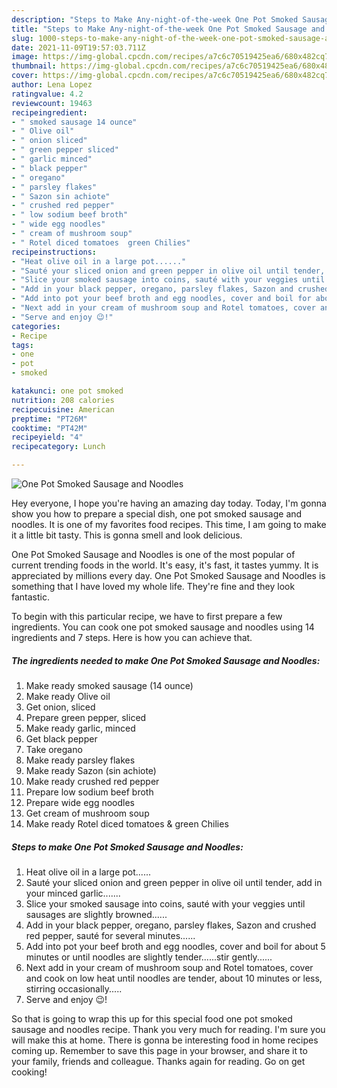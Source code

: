 ```yaml
---
description: "Steps to Make Any-night-of-the-week One Pot Smoked Sausage and Noodles"
title: "Steps to Make Any-night-of-the-week One Pot Smoked Sausage and Noodles"
slug: 1000-steps-to-make-any-night-of-the-week-one-pot-smoked-sausage-and-noodles
date: 2021-11-09T19:57:03.711Z
image: https://img-global.cpcdn.com/recipes/a7c6c70519425ea6/680x482cq70/one-pot-smoked-sausage-and-noodles-recipe-main-photo.jpg
thumbnail: https://img-global.cpcdn.com/recipes/a7c6c70519425ea6/680x482cq70/one-pot-smoked-sausage-and-noodles-recipe-main-photo.jpg
cover: https://img-global.cpcdn.com/recipes/a7c6c70519425ea6/680x482cq70/one-pot-smoked-sausage-and-noodles-recipe-main-photo.jpg
author: Lena Lopez
ratingvalue: 4.2
reviewcount: 19463
recipeingredient:
- " smoked sausage 14 ounce"
- " Olive oil"
- " onion sliced"
- " green pepper sliced"
- " garlic minced"
- " black pepper"
- " oregano"
- " parsley flakes"
- " Sazon sin achiote"
- " crushed red pepper"
- " low sodium beef broth"
- " wide egg noodles"
- " cream of mushroom soup"
- " Rotel diced tomatoes  green Chilies"
recipeinstructions:
- "Heat olive oil in a large pot......"
- "Sauté your sliced onion and green pepper in olive oil until tender, add in your minced garlic......."
- "Slice your smoked sausage into coins, sauté with your veggies until sausages are slightly browned......"
- "Add in your black pepper, oregano, parsley flakes, Sazon and crushed red pepper, sauté for several minutes......"
- "Add into pot your beef broth and egg noodles, cover and boil for about 5 minutes or until noodles are slightly tender......stir gently......"
- "Next add in your cream of mushroom soup and Rotel tomatoes, cover and cook on low heat until noodles are tender, about 10 minutes or less, stirring occasionally....."
- "Serve and enjoy 😉!"
categories:
- Recipe
tags:
- one
- pot
- smoked

katakunci: one pot smoked 
nutrition: 208 calories
recipecuisine: American
preptime: "PT26M"
cooktime: "PT42M"
recipeyield: "4"
recipecategory: Lunch

---
```



![One Pot Smoked Sausage and Noodles](https://img-global.cpcdn.com/recipes/a7c6c70519425ea6/680x482cq70/one-pot-smoked-sausage-and-noodles-recipe-main-photo.jpg)

Hey everyone, I hope you're having an amazing day today. Today, I'm gonna show you how to prepare a special dish, one pot smoked sausage and noodles. It is one of my favorites food recipes. This time, I am going to make it a little bit tasty. This is gonna smell and look delicious.

One Pot Smoked Sausage and Noodles is one of the most popular of current trending foods in the world. It's easy, it's fast, it tastes yummy. It is appreciated by millions every day. One Pot Smoked Sausage and Noodles is something that I have loved my whole life. They're fine and they look fantastic.




To begin with this particular recipe, we have to first prepare a few ingredients. You can cook one pot smoked sausage and noodles using 14 ingredients and 7 steps. Here is how you can achieve that.

<!--inarticleads1-->

##### The ingredients needed to make One Pot Smoked Sausage and Noodles:

1. Make ready  smoked sausage (14 ounce)
1. Make ready  Olive oil
1. Get  onion, sliced
1. Prepare  green pepper, sliced
1. Make ready  garlic, minced
1. Get  black pepper
1. Take  oregano
1. Make ready  parsley flakes
1. Make ready  Sazon (sin achiote)
1. Make ready  crushed red pepper
1. Prepare  low sodium beef broth
1. Prepare  wide egg noodles
1. Get  cream of mushroom soup
1. Make ready  Rotel diced tomatoes &amp; green Chilies




<!--inarticleads2-->

##### Steps to make One Pot Smoked Sausage and Noodles:

1. Heat olive oil in a large pot......
1. Sauté your sliced onion and green pepper in olive oil until tender, add in your minced garlic.......
1. Slice your smoked sausage into coins, sauté with your veggies until sausages are slightly browned......
1. Add in your black pepper, oregano, parsley flakes, Sazon and crushed red pepper, sauté for several minutes......
1. Add into pot your beef broth and egg noodles, cover and boil for about 5 minutes or until noodles are slightly tender......stir gently......
1. Next add in your cream of mushroom soup and Rotel tomatoes, cover and cook on low heat until noodles are tender, about 10 minutes or less, stirring occasionally.....
1. Serve and enjoy 😉!




So that is going to wrap this up for this special food one pot smoked sausage and noodles recipe. Thank you very much for reading. I'm sure you will make this at home. There is gonna be interesting food in home recipes coming up. Remember to save this page in your browser, and share it to your family, friends and colleague. Thanks again for reading. Go on get cooking!
